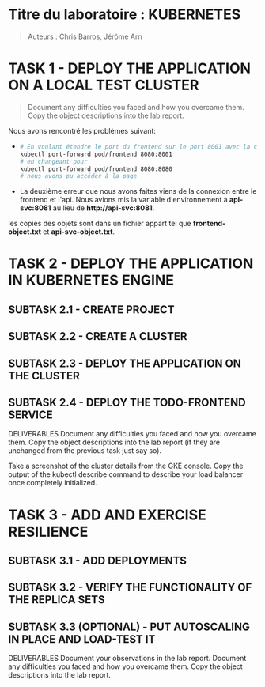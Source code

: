 # Titre du laboratoire  : KUBERNETES

> Auteurs : Chris Barros, Jérôme Arn

# TASK 1 - DEPLOY THE APPLICATION ON A LOCAL TEST CLUSTER

> Document any difficulties  you faced and how you overcame them. Copy the object descriptions into the lab report.

Nous avons rencontré les problèmes suivant:

- ```sh
  # En voulant étendre le port du frontend sur le port 8001 avec la commande ci-dessous, nous avons remarqué que la page n'était pas joignable.
  kubectl port-forward pod/frontend 8080:8001
  # en changeant pour 
  kubectl port-forward pod/frontend 8080:8080
  # nous avons pu accéder à la page 
  ```

- La deuxième erreur que nous avons faites viens de la connexion entre le frontend et l'api. Nous avions mis la variable d'environnement à **api-svc:8081** au lieu de **http://api-svc:8081**.

les copies des objets sont dans un fichier appart tel que **frontend-object.txt** et **api-svc-object.txt**.

# TASK 2 - DEPLOY THE APPLICATION IN KUBERNETES ENGINE

## SUBTASK 2.1 - CREATE PROJECT

## SUBTASK 2.2 - CREATE A CLUSTER

## SUBTASK 2.3 - DEPLOY THE APPLICATION ON THE CLUSTER

## SUBTASK 2.4 - DEPLOY THE TODO-FRONTEND SERVICE

DELIVERABLES
Document any difficulties you faced and how you overcame them. Copy the object descriptions into the lab report (if they are unchanged from the previous task just say so).

Take a screenshot of the cluster details from the GKE console. Copy the output of the kubectl describe command to describe your load balancer once completely initialized.

# TASK 3 - ADD AND EXERCISE RESILIENCE

## SUBTASK 3.1 - ADD DEPLOYMENTS

## SUBTASK 3.2 - VERIFY THE FUNCTIONALITY OF THE REPLICA SETS

## SUBTASK 3.3 (OPTIONAL) - PUT AUTOSCALING IN PLACE AND LOAD-TEST IT


DELIVERABLES
Document your observations in the lab report. Document any difficulties you faced and how you overcame them. Copy the object descriptions into the lab report.